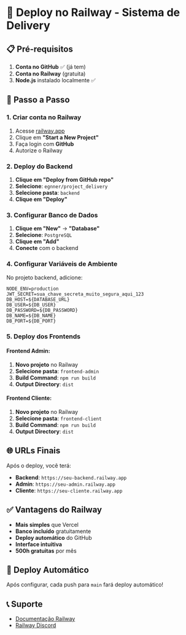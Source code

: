 # 🚂 Deploy no Railway - Sistema de Delivery

## 📋 Pré-requisitos

1. **Conta no GitHub** ✅ (já tem)
2. **Conta no Railway** (gratuita)
3. **Node.js** instalado localmente ✅

## 🔧 Passo a Passo

### **1. Criar conta no Railway**

1. Acesse [railway.app](https://railway.app)
2. Clique em **"Start a New Project"**
3. Faça login com **GitHub**
4. Autorize o Railway

### **2. Deploy do Backend**

1. **Clique em "Deploy from GitHub repo"**
2. **Selecione**: `egnner/project_delivery`
3. **Selecione pasta**: `backend`
4. **Clique em "Deploy"**

### **3. Configurar Banco de Dados**

1. **Clique em "New"** → **"Database"**
2. **Selecione**: `PostgreSQL`
3. **Clique em "Add"**
4. **Conecte** com o backend

### **4. Configurar Variáveis de Ambiente**

No projeto backend, adicione:

```
NODE_ENV=production
JWT_SECRET=sua_chave_secreta_muito_segura_aqui_123
DB_HOST=${DATABASE_URL}
DB_USER=${DB_USER}
DB_PASSWORD=${DB_PASSWORD}
DB_NAME=${DB_NAME}
DB_PORT=${DB_PORT}
```

### **5. Deploy dos Frontends**

#### **Frontend Admin:**
1. **Novo projeto** no Railway
2. **Selecione pasta**: `frontend-admin`
3. **Build Command**: `npm run build`
4. **Output Directory**: `dist`

#### **Frontend Cliente:**
1. **Novo projeto** no Railway
2. **Selecione pasta**: `frontend-client`
3. **Build Command**: `npm run build`
4. **Output Directory**: `dist`

## 🌐 URLs Finais

Após o deploy, você terá:
- **Backend**: `https://seu-backend.railway.app`
- **Admin**: `https://seu-admin.railway.app`
- **Cliente**: `https://seu-cliente.railway.app`

## ✅ Vantagens do Railway

- **Mais simples** que Vercel
- **Banco incluído** gratuitamente
- **Deploy automático** do GitHub
- **Interface intuitiva**
- **500h gratuitas** por mês

## 🔄 Deploy Automático

Após configurar, cada push para `main` fará deploy automático!

## 📞 Suporte

- [Documentação Railway](https://docs.railway.app)
- [Railway Discord](https://discord.gg/railway)
